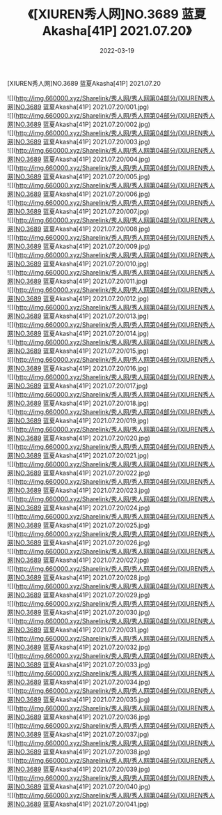 ﻿---
layout: post
title:  《[XIUREN秀人网]NO.3689 蓝夏Akasha[41P] 2021.07.20》
date:   2022-03-19
img: http://img.660000.xyz/Sharelink/秀人网/秀人网第04部分/[XIUREN秀人网]NO.3689 蓝夏Akasha[41P] 2021.07.20/000.jpg
categories: [美女, 清纯, 唯美]
---

[XIUREN秀人网]NO.3689 蓝夏Akasha[41P] 2021.07.20

 ![](http://img.660000.xyz/Sharelink/秀人网/秀人网第04部分/[XIUREN秀人网]NO.3689 蓝夏Akasha[41P] 2021.07.20/001.jpg) <br>![](http://img.660000.xyz/Sharelink/秀人网/秀人网第04部分/[XIUREN秀人网]NO.3689 蓝夏Akasha[41P] 2021.07.20/002.jpg) <br>![](http://img.660000.xyz/Sharelink/秀人网/秀人网第04部分/[XIUREN秀人网]NO.3689 蓝夏Akasha[41P] 2021.07.20/003.jpg) <br>![](http://img.660000.xyz/Sharelink/秀人网/秀人网第04部分/[XIUREN秀人网]NO.3689 蓝夏Akasha[41P] 2021.07.20/004.jpg) <br>![](http://img.660000.xyz/Sharelink/秀人网/秀人网第04部分/[XIUREN秀人网]NO.3689 蓝夏Akasha[41P] 2021.07.20/005.jpg) <br>![](http://img.660000.xyz/Sharelink/秀人网/秀人网第04部分/[XIUREN秀人网]NO.3689 蓝夏Akasha[41P] 2021.07.20/006.jpg) <br>![](http://img.660000.xyz/Sharelink/秀人网/秀人网第04部分/[XIUREN秀人网]NO.3689 蓝夏Akasha[41P] 2021.07.20/007.jpg) <br>![](http://img.660000.xyz/Sharelink/秀人网/秀人网第04部分/[XIUREN秀人网]NO.3689 蓝夏Akasha[41P] 2021.07.20/008.jpg) <br>![](http://img.660000.xyz/Sharelink/秀人网/秀人网第04部分/[XIUREN秀人网]NO.3689 蓝夏Akasha[41P] 2021.07.20/009.jpg) <br>![](http://img.660000.xyz/Sharelink/秀人网/秀人网第04部分/[XIUREN秀人网]NO.3689 蓝夏Akasha[41P] 2021.07.20/010.jpg) <br>![](http://img.660000.xyz/Sharelink/秀人网/秀人网第04部分/[XIUREN秀人网]NO.3689 蓝夏Akasha[41P] 2021.07.20/011.jpg) <br>![](http://img.660000.xyz/Sharelink/秀人网/秀人网第04部分/[XIUREN秀人网]NO.3689 蓝夏Akasha[41P] 2021.07.20/012.jpg) <br>![](http://img.660000.xyz/Sharelink/秀人网/秀人网第04部分/[XIUREN秀人网]NO.3689 蓝夏Akasha[41P] 2021.07.20/013.jpg) <br>![](http://img.660000.xyz/Sharelink/秀人网/秀人网第04部分/[XIUREN秀人网]NO.3689 蓝夏Akasha[41P] 2021.07.20/014.jpg) <br>![](http://img.660000.xyz/Sharelink/秀人网/秀人网第04部分/[XIUREN秀人网]NO.3689 蓝夏Akasha[41P] 2021.07.20/015.jpg) <br>![](http://img.660000.xyz/Sharelink/秀人网/秀人网第04部分/[XIUREN秀人网]NO.3689 蓝夏Akasha[41P] 2021.07.20/016.jpg) <br>![](http://img.660000.xyz/Sharelink/秀人网/秀人网第04部分/[XIUREN秀人网]NO.3689 蓝夏Akasha[41P] 2021.07.20/017.jpg) <br>![](http://img.660000.xyz/Sharelink/秀人网/秀人网第04部分/[XIUREN秀人网]NO.3689 蓝夏Akasha[41P] 2021.07.20/018.jpg) <br>![](http://img.660000.xyz/Sharelink/秀人网/秀人网第04部分/[XIUREN秀人网]NO.3689 蓝夏Akasha[41P] 2021.07.20/019.jpg) <br>![](http://img.660000.xyz/Sharelink/秀人网/秀人网第04部分/[XIUREN秀人网]NO.3689 蓝夏Akasha[41P] 2021.07.20/020.jpg) <br>![](http://img.660000.xyz/Sharelink/秀人网/秀人网第04部分/[XIUREN秀人网]NO.3689 蓝夏Akasha[41P] 2021.07.20/021.jpg) <br>![](http://img.660000.xyz/Sharelink/秀人网/秀人网第04部分/[XIUREN秀人网]NO.3689 蓝夏Akasha[41P] 2021.07.20/022.jpg) <br>![](http://img.660000.xyz/Sharelink/秀人网/秀人网第04部分/[XIUREN秀人网]NO.3689 蓝夏Akasha[41P] 2021.07.20/023.jpg) <br>![](http://img.660000.xyz/Sharelink/秀人网/秀人网第04部分/[XIUREN秀人网]NO.3689 蓝夏Akasha[41P] 2021.07.20/024.jpg) <br>![](http://img.660000.xyz/Sharelink/秀人网/秀人网第04部分/[XIUREN秀人网]NO.3689 蓝夏Akasha[41P] 2021.07.20/025.jpg) <br>![](http://img.660000.xyz/Sharelink/秀人网/秀人网第04部分/[XIUREN秀人网]NO.3689 蓝夏Akasha[41P] 2021.07.20/026.jpg) <br>![](http://img.660000.xyz/Sharelink/秀人网/秀人网第04部分/[XIUREN秀人网]NO.3689 蓝夏Akasha[41P] 2021.07.20/027.jpg) <br>![](http://img.660000.xyz/Sharelink/秀人网/秀人网第04部分/[XIUREN秀人网]NO.3689 蓝夏Akasha[41P] 2021.07.20/028.jpg) <br>![](http://img.660000.xyz/Sharelink/秀人网/秀人网第04部分/[XIUREN秀人网]NO.3689 蓝夏Akasha[41P] 2021.07.20/029.jpg) <br>![](http://img.660000.xyz/Sharelink/秀人网/秀人网第04部分/[XIUREN秀人网]NO.3689 蓝夏Akasha[41P] 2021.07.20/030.jpg) <br>![](http://img.660000.xyz/Sharelink/秀人网/秀人网第04部分/[XIUREN秀人网]NO.3689 蓝夏Akasha[41P] 2021.07.20/031.jpg) <br>![](http://img.660000.xyz/Sharelink/秀人网/秀人网第04部分/[XIUREN秀人网]NO.3689 蓝夏Akasha[41P] 2021.07.20/032.jpg) <br>![](http://img.660000.xyz/Sharelink/秀人网/秀人网第04部分/[XIUREN秀人网]NO.3689 蓝夏Akasha[41P] 2021.07.20/033.jpg) <br>![](http://img.660000.xyz/Sharelink/秀人网/秀人网第04部分/[XIUREN秀人网]NO.3689 蓝夏Akasha[41P] 2021.07.20/034.jpg) <br>![](http://img.660000.xyz/Sharelink/秀人网/秀人网第04部分/[XIUREN秀人网]NO.3689 蓝夏Akasha[41P] 2021.07.20/035.jpg) <br>![](http://img.660000.xyz/Sharelink/秀人网/秀人网第04部分/[XIUREN秀人网]NO.3689 蓝夏Akasha[41P] 2021.07.20/036.jpg) <br>![](http://img.660000.xyz/Sharelink/秀人网/秀人网第04部分/[XIUREN秀人网]NO.3689 蓝夏Akasha[41P] 2021.07.20/037.jpg) <br>![](http://img.660000.xyz/Sharelink/秀人网/秀人网第04部分/[XIUREN秀人网]NO.3689 蓝夏Akasha[41P] 2021.07.20/038.jpg) <br>![](http://img.660000.xyz/Sharelink/秀人网/秀人网第04部分/[XIUREN秀人网]NO.3689 蓝夏Akasha[41P] 2021.07.20/039.jpg) <br>![](http://img.660000.xyz/Sharelink/秀人网/秀人网第04部分/[XIUREN秀人网]NO.3689 蓝夏Akasha[41P] 2021.07.20/040.jpg) <br>![](http://img.660000.xyz/Sharelink/秀人网/秀人网第04部分/[XIUREN秀人网]NO.3689 蓝夏Akasha[41P] 2021.07.20/041.jpg) <br>